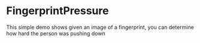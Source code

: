 # FingerprintPressure
This simple demo shows given an image of a fingerprint, you can determine how hard the person was pushing down
